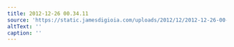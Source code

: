 ```yaml
---
title: 2012-12-26 00.34.11
source: 'https://static.jamesdigioia.com/uploads/2012/12/2012-12-26-00-34-11-scaled.jpg'
altText: ''
caption: ''
---
```


